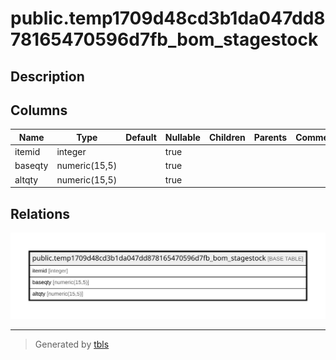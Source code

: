 # public.temp1709d48cd3b1da047dd878165470596d7fb_bom_stagestock

## Description

## Columns

| Name | Type | Default | Nullable | Children | Parents | Comment |
| ---- | ---- | ------- | -------- | -------- | ------- | ------- |
| itemid | integer |  | true |  |  |  |
| baseqty | numeric(15,5) |  | true |  |  |  |
| altqty | numeric(15,5) |  | true |  |  |  |

## Relations

![er](public.temp1709d48cd3b1da047dd878165470596d7fb_bom_stagestock.svg)

---

> Generated by [tbls](https://github.com/k1LoW/tbls)
